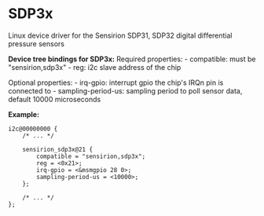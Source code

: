 # SDP3x
Linux device driver for the Sensirion SDP31, SDP32 digital differential pressure sensors

**Device tree bindings for SDP3x:**
Required properties:
    - compatible: must be "sensirion,sdp3x"
    - reg: i2c slave address of the chip

Optional properties:
    - irq-gpio: interrupt gpio the chip's IRQn pin is connected to
    - sampling-period-us: sampling period to poll sensor data, default 10000 microseconds

**Example:**

	i2c@00000000 {
		/* ... */

		sensirion_sdp3x@21 {
			compatible = "sensirion,sdp3x";
			reg = <0x21>;
			irq-gpio = <&msmgpio 28 0>;
			sampling-period-us = <10000>;
		};

		/* ... */
	};
